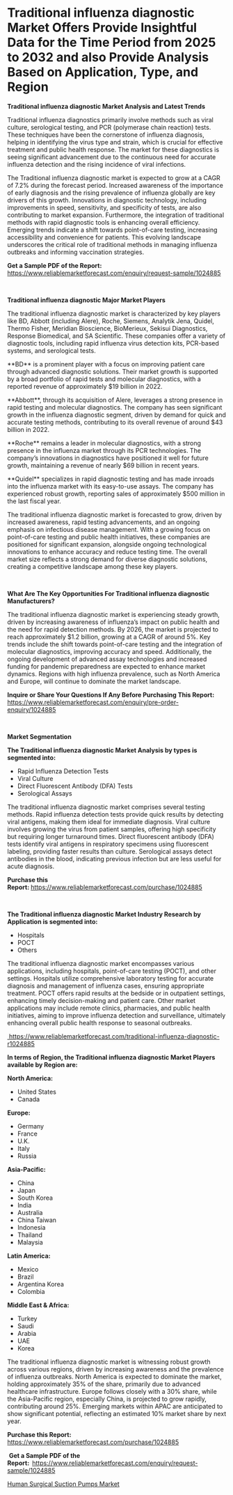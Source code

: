 <p><h1>Traditional influenza diagnostic Market Offers Provide Insightful Data for the Time Period from 2025 to 2032 and also Provide Analysis Based on Application, Type, and Region</h1></p><p><strong>Traditional influenza diagnostic Market Analysis and Latest Trends</strong></p>
<p><p>Traditional influenza diagnostics primarily involve methods such as viral culture, serological testing, and PCR (polymerase chain reaction) tests. These techniques have been the cornerstone of influenza diagnosis, helping in identifying the virus type and strain, which is crucial for effective treatment and public health response. The market for these diagnostics is seeing significant advancement due to the continuous need for accurate influenza detection and the rising incidence of viral infections.</p><p>The Traditional influenza diagnostic market is expected to grow at a CAGR of 7.2% during the forecast period. Increased awareness of the importance of early diagnosis and the rising prevalence of influenza globally are key drivers of this growth. Innovations in diagnostic technology, including improvements in speed, sensitivity, and specificity of tests, are also contributing to market expansion. Furthermore, the integration of traditional methods with rapid diagnostic tools is enhancing overall efficiency. Emerging trends indicate a shift towards point-of-care testing, increasing accessibility and convenience for patients. This evolving landscape underscores the critical role of traditional methods in managing influenza outbreaks and informing vaccination strategies.</p></p>
<p><strong>Get a Sample PDF of the Report:&nbsp;</strong> <a href="https://www.reliablemarketforecast.com/enquiry/request-sample/1024885?utm_campaign=2299&utm_medium=2&utm_source=Github&utm_content=ia&utm_term=08032025&utm_id=traditional-influenza-diagnostic">https://www.reliablemarketforecast.com/enquiry/request-sample/1024885</a></p>
<p>&nbsp;</p>
<p><strong>Traditional influenza diagnostic Major Market Players</strong></p>
<p><p>The traditional influenza diagnostic market is characterized by key players like BD, Abbott (including Alere), Roche, Siemens, Analytik Jena, Quidel, Thermo Fisher, Meridian Bioscience, BioMerieux, Sekisui Diagnostics, Response Biomedical, and SA Scientific. These companies offer a variety of diagnostic tools, including rapid influenza virus detection kits, PCR-based systems, and serological tests.</p><p>**BD** is a prominent player with a focus on improving patient care through advanced diagnostic solutions. Their market growth is supported by a broad portfolio of rapid tests and molecular diagnostics, with a reported revenue of approximately $19 billion in 2022.</p><p>**Abbott**, through its acquisition of Alere, leverages a strong presence in rapid testing and molecular diagnostics. The company has seen significant growth in the influenza diagnostic segment, driven by demand for quick and accurate testing methods, contributing to its overall revenue of around $43 billion in 2022.</p><p>**Roche** remains a leader in molecular diagnostics, with a strong presence in the influenza market through its PCR technologies. The company’s innovations in diagnostics have positioned it well for future growth, maintaining a revenue of nearly $69 billion in recent years.</p><p>**Quidel** specializes in rapid diagnostic testing and has made inroads into the influenza market with its easy-to-use assays. The company has experienced robust growth, reporting sales of approximately $500 million in the last fiscal year.</p><p>The traditional influenza diagnostic market is forecasted to grow, driven by increased awareness, rapid testing advancements, and an ongoing emphasis on infectious disease management. With a growing focus on point-of-care testing and public health initiatives, these companies are positioned for significant expansion, alongside ongoing technological innovations to enhance accuracy and reduce testing time. The overall market size reflects a strong demand for diverse diagnostic solutions, creating a competitive landscape among these key players.</p></p>
<p>&nbsp;</p>
<p><strong>What Are The Key Opportunities For Traditional influenza diagnostic Manufacturers?</strong></p>
<p><p>The traditional influenza diagnostic market is experiencing steady growth, driven by increasing awareness of influenza’s impact on public health and the need for rapid detection methods. By 2026, the market is projected to reach approximately $1.2 billion, growing at a CAGR of around 5%. Key trends include the shift towards point-of-care testing and the integration of molecular diagnostics, improving accuracy and speed. Additionally, the ongoing development of advanced assay technologies and increased funding for pandemic preparedness are expected to enhance market dynamics. Regions with high influenza prevalence, such as North America and Europe, will continue to dominate the market landscape.</p></p>
<p><strong>Inquire or Share Your Questions If Any Before Purchasing This Report:</strong> <a href="https://www.reliablemarketforecast.com/enquiry/pre-order-enquiry/1024885?utm_campaign=2299&utm_medium=2&utm_source=Github&utm_content=ia&utm_term=08032025&utm_id=traditional-influenza-diagnostic">https://www.reliablemarketforecast.com/enquiry/pre-order-enquiry/1024885</a></p>
<p>&nbsp;</p>
<p><strong>Market Segmentation</strong></p>
<p><strong>The Traditional influenza diagnostic Market Analysis by types is segmented into:</strong></p>
<p><ul><li>Rapid Influenza Detection Tests</li><li>Viral Culture</li><li>Direct Fluorescent Antibody (DFA) Tests</li><li>Serological Assays</li></ul></p>
<p><p>The traditional influenza diagnostic market comprises several testing methods. Rapid influenza detection tests provide quick results by detecting viral antigens, making them ideal for immediate diagnosis. Viral culture involves growing the virus from patient samples, offering high specificity but requiring longer turnaround times. Direct fluorescent antibody (DFA) tests identify viral antigens in respiratory specimens using fluorescent labeling, providing faster results than culture. Serological assays detect antibodies in the blood, indicating previous infection but are less useful for acute diagnosis.</p></p>
<p><strong>Purchase this Report:&nbsp;</strong><a href="https://www.reliablemarketforecast.com/purchase/1024885?utm_campaign=2299&utm_medium=2&utm_source=Github&utm_content=ia&utm_term=08032025&utm_id=traditional-influenza-diagnostic">https://www.reliablemarketforecast.com/purchase/1024885</a></p>
<p>&nbsp;</p>
<p><strong>The Traditional influenza diagnostic Market Industry Research by Application is segmented into:</strong></p>
<p><ul><li>Hospitals</li><li>POCT</li><li>Others</li></ul></p>
<p><p>The traditional influenza diagnostic market encompasses various applications, including hospitals, point-of-care testing (POCT), and other settings. Hospitals utilize comprehensive laboratory testing for accurate diagnosis and management of influenza cases, ensuring appropriate treatment. POCT offers rapid results at the bedside or in outpatient settings, enhancing timely decision-making and patient care. Other market applications may include remote clinics, pharmacies, and public health initiatives, aiming to improve influenza detection and surveillance, ultimately enhancing overall public health response to seasonal outbreaks.</p></p>
<p><a href="https://www.reliablemarketforecast.com/traditional-influenza-diagnostic-r1024885?utm_campaign=2299&utm_medium=2&utm_source=Github&utm_content=ia&utm_term=08032025&utm_id=traditional-influenza-diagnostic">&nbsp;https://www.reliablemarketforecast.com/traditional-influenza-diagnostic-r1024885</a></p>
<p><strong>In terms of Region, the Traditional influenza diagnostic Market Players available by Region are:</strong></p>
<p>
    <p> <strong> North America: </strong>
        <ul>
            <li>United States</li>
            <li>Canada</li>
        </ul>
        </p> 
    <p> <strong> Europe: </strong>
        <ul>
            <li>Germany</li>
            <li>France</li>
            <li>U.K.</li>
            <li>Italy</li>
            <li>Russia</li>
        </ul>
        </p> 
    <p> <strong> Asia-Pacific: </strong>
        <ul>
            <li>China</li>
            <li>Japan</li>
            <li>South Korea</li>
            <li>India</li>
            <li>Australia</li>
            <li>China Taiwan</li>
            <li>Indonesia</li>
            <li>Thailand</li>
            <li>Malaysia</li>
        </ul>
        </p> 
    <p> <strong> Latin America: </strong>
        <ul>
            <li>Mexico</li>
            <li>Brazil</li>
            <li>Argentina Korea</li>
            <li>Colombia</li>
        </ul>
        </p> 
    <p> <strong> Middle East & Africa: </strong>
        <ul>
            <li>Turkey</li>
            <li>Saudi</li>
            <li>Arabia</li>
            <li>UAE</li>
            <li>Korea</li>
        </ul>
    </p>
    </p>
<p><p>The traditional influenza diagnostic market is witnessing robust growth across various regions, driven by increasing awareness and the prevalence of influenza outbreaks. North America is expected to dominate the market, holding approximately 35% of the share, primarily due to advanced healthcare infrastructure. Europe follows closely with a 30% share, while the Asia-Pacific region, especially China, is projected to grow rapidly, contributing around 25%. Emerging markets within APAC are anticipated to show significant potential, reflecting an estimated 10% market share by next year.</p></p>
<p><strong>Purchase this Report: </strong><a href="https://www.reliablemarketforecast.com/purchase/1024885?utm_campaign=2299&utm_medium=2&utm_source=Github&utm_content=ia&utm_term=08032025&utm_id=traditional-influenza-diagnostic">https://www.reliablemarketforecast.com/purchase/1024885</a></p>
<p>&nbsp;<strong>Get a Sample PDF of the Report:&nbsp;&nbsp;</strong><a href="https://www.reliablemarketforecast.com/enquiry/request-sample/1024885?utm_campaign=2299&utm_medium=2&utm_source=Github&utm_content=ia&utm_term=08032025&utm_id=traditional-influenza-diagnostic">https://www.reliablemarketforecast.com/enquiry/request-sample/1024885</a></p>
<p><strong></strong></p>
<p><p><a href="https://github.com/dmitriyvo6rog/Market-Research-Report-List-1/blob/main/human-surgical-suction-pumps-market.md?utm_campaign=2299&utm_medium=2&utm_source=Github&utm_content=ia&utm_term=08032025&utm_id=traditional-influenza-diagnostic">Human Surgical Suction Pumps Market</a></p></p>